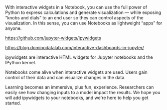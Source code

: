 With interactive widgets in a Notebook, you can use the full power of Python to express calculations and generate visualization — while exposing “knobs and dials” to an end user so they can control aspects of the visualization. In this sense, you can use Notebooks as lightweight “apps” for anyone.  
  
  
  
https://github.com/jupyter-widgets/ipywidgets  


https://blog.dominodatalab.com/interactive-dashboards-in-jupyter/  

ipywidgets are interactive HTML widgets for Jupyter notebooks and the IPython kernel.

Notebooks come alive when interactive widgets are used. Users gain control of their data and can visualize changes in the data.

Learning becomes an immersive, plus fun, experience. Researchers can easily see how changing inputs to a model impact the results. We hope you will add ipywidgets to your notebooks, and we're here to help you get started.
